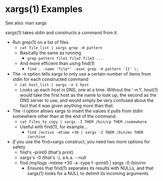 # xargs(1) Examples #

See also: man xargs

xargs(1) takes stdin and constructs a command from it.

* Run grep(1) on a list of files
    * `cat file_list | xargs grep -H pattern`
    * Basically the same as running
        * `grep pattern file1 file2 file3 ...`
    * And more efficient than using find(1)
        * `find . -name 'file*' -exec grep -H pattern '{}' \;`
* The -n option tells xargs to only use a certain number of items
  from stdin for each constructed command
    * `cat host_list | xargs -n 1 host`
    * Looks up each host in DNS, one at a time.  Without the '-n 1', host(1)
      would take the first host as the name to look up, the second as the DNS
      server to use, and would simply be very confused about the fact that it
      was given anything more than that.
* The -I option allows xargs to insert the values it pulls from stdin somewhere
  other than at the end of the command.
    * `cat files_to_copy | xargs -I THEM /bin/cp THEM /somewhere`
    * Useful with find(1), for example...
        * `find /active -mtime +30 | xargs -I THEM /bin/mv THEM /archive`
* *If* you use the find+xargs construct, you need two more options for safety
    * find's -print0 (that's print<zero>)
    * xargs's -0 (that's -<zero>), a.k.a. --null
    * find /my/logs -mtime +30 -a -type f -print0 | xargs -0 /bin/rm
        * Ensures that find(1) separates its results with NULLs, and that
          xargs(1) looks for a NULL to delimit its incoming arguments.

